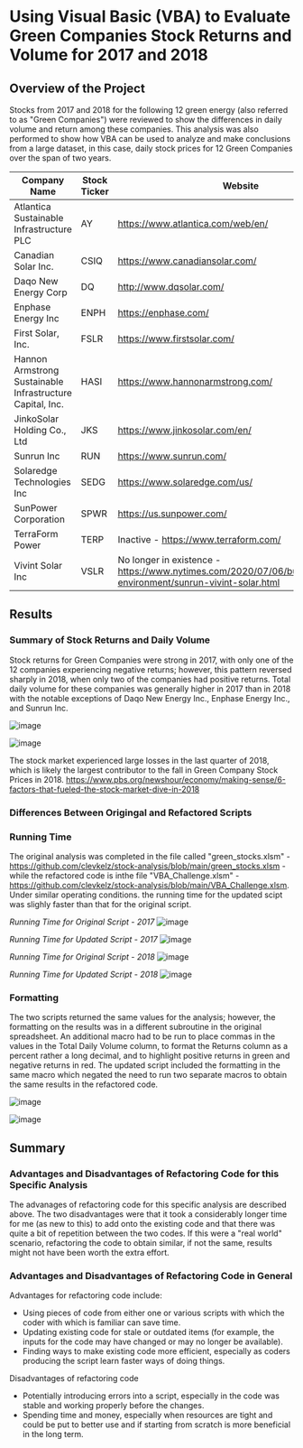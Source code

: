 # Using Visual Basic (VBA) to Evaluate Green Companies Stock Returns and Volume for 2017 and 2018
## Overview of the Project
Stocks from 2017 and 2018 for the following 12 green energy (also referred to as "Green Companies") were reviewed to show the differences in daily volume and return among these companies.  This analysis was also performed to show how VBA can be used to analyze and make conclusions from a large dataset, in this case, daily stock prices for 12 Green Companies over the span of two years.

|Company Name|Stock Ticker|Website|
|----|-----|-----|
|Atlantica Sustainable Infrastructure PLC|AY|https://www.atlantica.com/web/en/|
|Canadian Solar Inc.|CSIQ|https://www.canadiansolar.com/|
|Daqo New Energy Corp|DQ|http://www.dqsolar.com/|
|Enphase Energy Inc|ENPH|https://enphase.com/|
|First Solar, Inc.|FSLR|https://www.firstsolar.com/|
|Hannon Armstrong Sustainable Infrastructure Capital, Inc.|HASI|https://www.hannonarmstrong.com/|
|JinkoSolar Holding Co., Ltd|JKS|https://www.jinkosolar.com/en/|
|Sunrun Inc|RUN|https://www.sunrun.com/|
|Solaredge Technologies Inc|SEDG|https://www.solaredge.com/us/|
|SunPower Corporation|SPWR|https://us.sunpower.com/|
|TerraForm Power|TERP|Inactive - https://www.terraform.com/|
|Vivint Solar Inc|VSLR|No longer in existence - https://www.nytimes.com/2020/07/06/business/energy-environment/sunrun-vivint-solar.html|

## Results
### Summary of Stock Returns and Daily Volume
Stock returns for Green Companies were strong in 2017, with only one of the 12 companies experiencing negative returns; however, this pattern reversed sharply in 2018, when only two of the companies had positive returns.  Total daily volume for these companies was generally higher in 2017 than in 2018 with the notable exceptions of Daqo New Energy Inc., Enphase Energy Inc., and Sunrun Inc. 

![image](https://user-images.githubusercontent.com/106293233/174418906-99ce9090-668c-4ef5-9861-a5749fb54a1d.png)

![image](https://user-images.githubusercontent.com/106293233/174418951-9e3b4b9f-5d62-4d2f-b93a-fd9c53c6c172.png)

The stock market experienced large losses in the last quarter of 2018, which is likely the largest contributor to the fall in Green Company Stock Prices in 2018.  https://www.pbs.org/newshour/economy/making-sense/6-factors-that-fueled-the-stock-market-dive-in-2018

### Differences Between Origingal and Refactored Scripts

### Running Time
The original analysis was completed in the file called "green_stocks.xlsm" - https://github.com/clevkelz/stock-analysis/blob/main/green_stocks.xlsm - while the refactored code is inthe file "VBA_Challenge.xlsm" - https://github.com/clevkelz/stock-analysis/blob/main/VBA_Challenge.xlsm.  Under similar operating conditions.   the running time for the updated scipt was slighly faster than that for the original script.  

_Running Time for Original Script - 2017_
![image](https://user-images.githubusercontent.com/106293233/174420050-8828169f-96a6-46e8-aa6d-d4eb352029d5.png)

_Running Time for Updated Script - 2017_
![image](https://user-images.githubusercontent.com/106293233/174420216-a1474c3e-ee72-4cef-8585-8992c43deff6.png)

_Running Time for Original Script - 2018_
![image](https://user-images.githubusercontent.com/106293233/174686214-329db055-c951-4443-95f3-88a5e314d991.png)

_Running Time for Updated Script - 2018_
![image](https://user-images.githubusercontent.com/106293233/174686368-1931add5-b872-4c73-95f8-05423b347738.png)


### Formatting
The two scripts returned the same values for the analysis; however, the formatting on the results was in a different subroutine in the original spreadsheet.  An additional macro had to be run to place commas in the values in the Total Daily Volume column, to format the Returns column as a percent rather a long decimal, and to highlight positive returns in green and negative returns in red.  The updated script included the formatting in the same macro which negated the need to run two separate macros to obtain the same results in the refactored code.  

![image](https://user-images.githubusercontent.com/106293233/174420923-cc332a90-2190-4440-a9ec-8c9df7600be7.png)

![image](https://user-images.githubusercontent.com/106293233/174421094-3f8c5d07-62fb-425b-8dac-ed803885010b.png)

## Summary

### Advantages and Disadvantages of Refactoring Code for this Specific Analysis
The advanages of refactoring code for this specific analysis are described above.  The two disadvantages were that it took a considerably longer time for me (as new to this) to add onto the existing code and that there was quite a bit of repetition between the two codes. If this were a "real world" scenario, refactoring the code to obtain similar, if not the same, results might not have been worth the extra effort.

### **Advantages and Disadvantages of Refactoring Code in General**

Advantages for refactoring code include:
- Using pieces of code from either one or various scripts with which the coder with which is familiar can save time.
- Updating existing code for stale or outdated items (for example, the inputs for the code may have changed or may no longer be available).
- Finding ways to make existing code more efficient, especially as coders producing the script learn faster ways of doing things.

Disadvantages of refactoring code
- Potentially introducing errors into a script, especially in the code was stable and working properly before the changes.
- Spending time and money, especially when resources are tight and could be put to better use and if starting from scratch is more beneficial in the long term.



